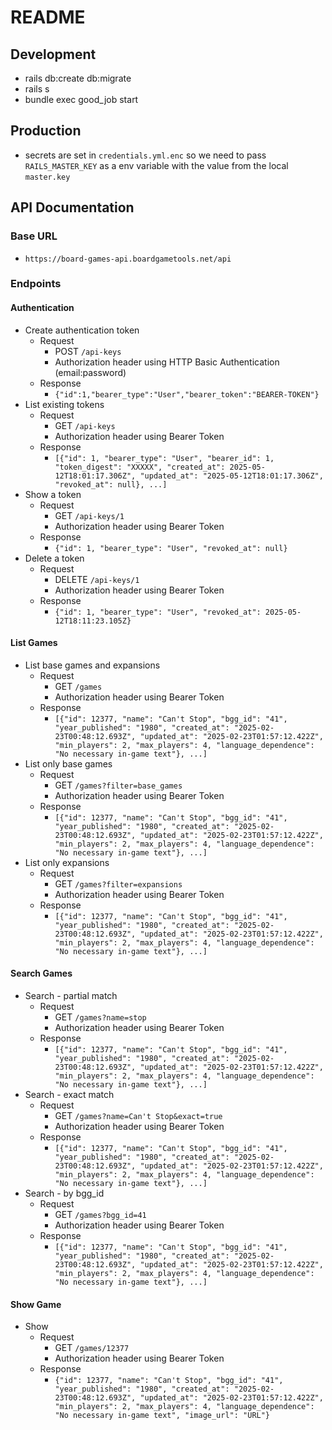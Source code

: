 # README

## Development

* rails db:create db:migrate
* rails s
* bundle exec good_job start

## Production

* secrets are set in `credentials.yml.enc` so we need to pass `RAILS_MASTER_KEY` as a env variable with the value from the local `master.key`

## API Documentation

### Base URL

* `https://board-games-api.boardgametools.net/api`

### Endpoints

#### Authentication

* Create authentication token
  * Request
    * POST `/api-keys`
    * Authorization header using HTTP Basic Authentication (email:password)
  * Response
    * `{"id":1,"bearer_type":"User","bearer_token":"BEARER-TOKEN"}`
* List existing tokens
  * Request
    * GET `/api-keys`
    * Authorization header using Bearer Token
  * Response
    * `[{"id": 1, "bearer_type": "User", "bearer_id": 1, "token_digest": "XXXXX", "created_at": 2025-05-12T18:01:17.306Z", "updated_at": "2025-05-12T18:01:17.306Z", "revoked_at": null}, ...]`
* Show a token
  * Request
    * GET `/api-keys/1`
    * Authorization header using Bearer Token
  * Response
    * `{"id": 1, "bearer_type": "User", "revoked_at": null}`
* Delete a token
  * Request
    * DELETE `/api-keys/1`
    * Authorization header using Bearer Token
  * Response
    * `{"id": 1, "bearer_type": "User", "revoked_at": 2025-05-12T18:11:23.105Z}`

#### List Games

* List base games and expansions
  * Request
    * GET `/games`
    * Authorization header using Bearer Token
  * Response
    * `[{"id": 12377, "name": "Can't Stop", "bgg_id": "41", "year_published": "1980", "created_at": "2025-02-23T00:48:12.693Z", "updated_at": "2025-02-23T01:57:12.422Z", "min_players": 2, "max_players": 4, "language_dependence": "No necessary in-game text"}, ...]`
* List only base games
  * Request
    * GET `/games?filter=base_games`
    * Authorization header using Bearer Token
  * Response
    * `[{"id": 12377, "name": "Can't Stop", "bgg_id": "41", "year_published": "1980", "created_at": "2025-02-23T00:48:12.693Z", "updated_at": "2025-02-23T01:57:12.422Z", "min_players": 2, "max_players": 4, "language_dependence": "No necessary in-game text"}, ...]`
* List only expansions
  * Request
    * GET `/games?filter=expansions`
    * Authorization header using Bearer Token
  * Response
    * `[{"id": 12377, "name": "Can't Stop", "bgg_id": "41", "year_published": "1980", "created_at": "2025-02-23T00:48:12.693Z", "updated_at": "2025-02-23T01:57:12.422Z", "min_players": 2, "max_players": 4, "language_dependence": "No necessary in-game text"}, ...]`

#### Search Games

* Search - partial match
  * Request
    * GET `/games?name=stop`
    * Authorization header using Bearer Token
  * Response
    * `[{"id": 12377, "name": "Can't Stop", "bgg_id": "41", "year_published": "1980", "created_at": "2025-02-23T00:48:12.693Z", "updated_at": "2025-02-23T01:57:12.422Z", "min_players": 2, "max_players": 4, "language_dependence": "No necessary in-game text"}, ...]`
* Search - exact match
  * Request
    * GET `/games?name=Can't Stop&exact=true`
    * Authorization header using Bearer Token
  * Response
    * `[{"id": 12377, "name": "Can't Stop", "bgg_id": "41", "year_published": "1980", "created_at": "2025-02-23T00:48:12.693Z", "updated_at": "2025-02-23T01:57:12.422Z", "min_players": 2, "max_players": 4, "language_dependence": "No necessary in-game text"}, ...]`
* Search - by bgg_id
  * Request
    * GET `/games?bgg_id=41`
    * Authorization header using Bearer Token
  * Response
    * `[{"id": 12377, "name": "Can't Stop", "bgg_id": "41", "year_published": "1980", "created_at": "2025-02-23T00:48:12.693Z", "updated_at": "2025-02-23T01:57:12.422Z", "min_players": 2, "max_players": 4, "language_dependence": "No necessary in-game text"}, ...]`

#### Show Game

* Show
  * Request
    * GET `/games/12377`
    * Authorization header using Bearer Token
  * Response
    * `{"id": 12377, "name": "Can't Stop", "bgg_id": "41", "year_published": "1980", "created_at": "2025-02-23T00:48:12.693Z", "updated_at": "2025-02-23T01:57:12.422Z", "min_players": 2, "max_players": 4, "language_dependence": "No necessary in-game text", "image_url": "URL"}`
